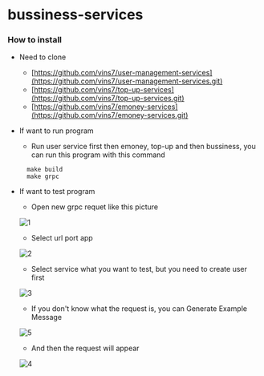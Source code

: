 # bussiness-services

### **How to install**
- Need to clone 

  - [https://github.com/vins7/user-management-services](https://github.com/vins7/user-management-services.git)
  - [https://github.com/vins7/top-up-services](https://github.com/vins7/top-up-services.git)
  - [https://github.com/vins7/emoney-services](https://github.com/vins7/emoney-services.git)

- If want to run program 
  - Run user service first then emoney, top-up and then bussiness, you can run this program with this command  


  ```
    make build
    make grpc
  ```

- If want to test program
 
  - Open new grpc requet like this picture
 
  ![1](https://user-images.githubusercontent.com/44151799/198817094-42778377-b2b6-4d5a-94ac-70af61821244.png)


  - Select url port app
  
  ![2](https://user-images.githubusercontent.com/44151799/198817974-60e8e030-e48e-4f6c-8b7e-b853018fd12e.png)
  
  
  - Select service what you want to test, but you need to create user first
  
  ![3](https://user-images.githubusercontent.com/44151799/198818013-173d642c-0670-42f9-8888-229300a885da.png)
  
  
  - If you don't know what the request is, you can Generate Example Message
  
  ![5](https://user-images.githubusercontent.com/44151799/198818082-61492266-65dc-49f6-bcca-fd582dd7fce3.png)
  
  
  - And then the request will appear
  
  ![4](https://user-images.githubusercontent.com/44151799/198818156-8caac048-67f1-4279-a092-5670bd8f6f67.png)
